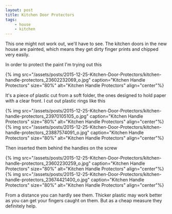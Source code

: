 ```yaml
---
layout: post
title: Kitchen Door Protectors
tags:
    - house
    - kitchen
---
```


This one might not work out, we'll have to see. The kitchen doors in the new house are painted, which means they get dirty finger prints and chipped very easily.

In order to protect the paint I'm trying out this

{% img src="/assets/posts/2015-12-25-Kitchen-Door-Protectors/kitchen-handle-protectors_23602232069_o.jpg" caption="Kitchen Handle Protectors" size="80%" alt="Kitchen Handle Protectors" align="center"%}

It's a piece of plastic cut from a soft folder, the ones designed to hold paper with a clear front. I cut out plastic rings like this

{% img src="/assets/posts/2015-12-25-Kitchen-Door-Protectors/kitchen-handle-protectors_23970105105_o.jpg" caption="Kitchen Handle Protectors" size="80%" alt="Kitchen Handle Protectors" align="center"%}
{% img src="/assets/posts/2015-12-25-Kitchen-Door-Protectors/kitchen-handle-protectors_23887574091_o.jpg" caption="Kitchen Handle Protectors" size="80%" alt="Kitchen Handle Protectors" align="center"%}

Then inserted them behind the handles on the screw

{% img src="/assets/posts/2015-12-25-Kitchen-Door-Protectors/kitchen-handle-protectors_23602230259_o.jpg" caption="Kitchen Handle Protectors" size="80%" alt="Kitchen Handle Protectors" align="center"%}
{% img src="/assets/posts/2015-12-25-Kitchen-Door-Protectors/kitchen-handle-protectors_23674421400_o.jpg" caption="Kitchen Handle Protectors" size="80%" alt="Kitchen Handle Protectors" align="center"%}

From a distance you can hardly see them. Thicker plastic may work better as you can get your fingers caught on them. But as a cheap measure they definitely help.